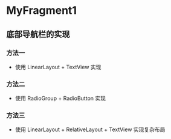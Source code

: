 # MyFragment1

## 底部导航栏的实现

### 方法一
* 使用 LinearLayout + TextView 实现

### 方法二
* 使用 RadioGroup + RadioButton 实现

### 方法三
* 使用 LinearLayout + RelativeLayout + TextView 实现复杂布局
